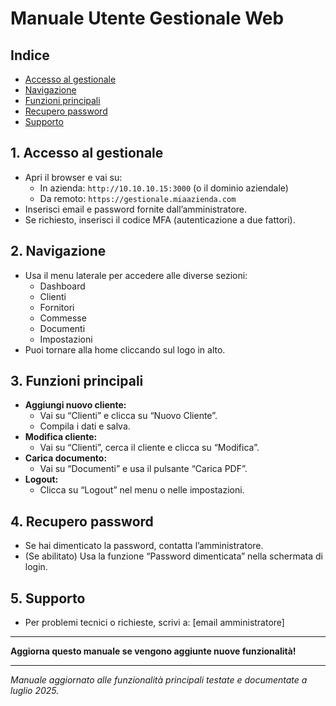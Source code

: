 # Manuale Utente Gestionale Web

## Indice
- [Accesso al gestionale](#1-accesso-al-gestionale)
- [Navigazione](#2-navigazione)
- [Funzioni principali](#3-funzioni-principali)
- [Recupero password](#4-recupero-password)
- [Supporto](#5-supporto)

## 1. Accesso al gestionale

- Apri il browser e vai su:
  - In azienda: `http://10.10.10.15:3000` (o il dominio aziendale)
  - Da remoto: `https://gestionale.miaazienda.com`
- Inserisci email e password fornite dall’amministratore.
- Se richiesto, inserisci il codice MFA (autenticazione a due fattori).

## 2. Navigazione

- Usa il menu laterale per accedere alle diverse sezioni:
  - Dashboard
  - Clienti
  - Fornitori
  - Commesse
  - Documenti
  - Impostazioni
- Puoi tornare alla home cliccando sul logo in alto.

## 3. Funzioni principali

- **Aggiungi nuovo cliente:**
  - Vai su “Clienti” e clicca su “Nuovo Cliente”.
  - Compila i dati e salva.
- **Modifica cliente:**
  - Vai su “Clienti”, cerca il cliente e clicca su “Modifica”.
- **Carica documento:**
  - Vai su “Documenti” e usa il pulsante “Carica PDF”.
- **Logout:**
  - Clicca su “Logout” nel menu o nelle impostazioni.

## 4. Recupero password

- Se hai dimenticato la password, contatta l’amministratore.
- (Se abilitato) Usa la funzione “Password dimenticata” nella schermata di login.

## 5. Supporto

- Per problemi tecnici o richieste, scrivi a: [email amministratore]

---

**Aggiorna questo manuale se vengono aggiunte nuove funzionalità!**

---

*Manuale aggiornato alle funzionalità principali testate e documentate a luglio 2025.* 